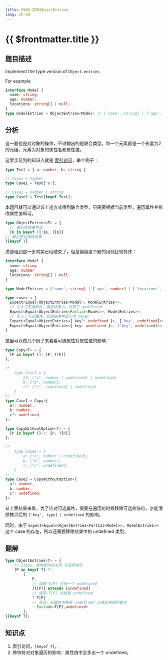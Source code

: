 ```yaml
---
title: 2946-实现ObjectEntries
lang: zh-CN
---
```


# {{ $frontmatter.title }}

## 题目描述

Implement the type version of ```Object.entries```

For example 

```typescript
interface Model {
  name: string;
  age: number;
  locations: string[] | null;
}
type modelEntries = ObjectEntries<Model> // ['name', string] | ['age', number] | ['locations', string[] | null];
```

## 分析

这一题也是对对象的操作，不过输出的是联合类型，每一个元素都是一个长度为2的元组，元素为对象的属性名和属性值。

这里涉及到的知识点就是 [索引访问](https://www.typescriptlang.org/docs/handbook/2/indexed-access-types.html)，举个例子：

```ts
type Test = { a: number, b: string }

// Case1 = number
type Case1 = Test['a'];

// Case2 = number | string
type Case2 = Test[keyof Test];
```

本题目就可以通过该上述方式得到联合类型，只需要根据当前类型，遍历属性并修改属性值即可。

```ts
type ObjectEntries<T> = {
  // 遍历修改属性值
  [K in keyof T]:[K, T[K]]
// 索引签名得到结果
}[keyof T]
```

讲道理到这一步其实已经结束了，但是偏偏这个题的用例比较特殊：

```ts
interface Model {
  name: string
  age: number
  locations: string[] | null
}

type ModelEntries = ['name', string] | ['age', number] | ['locations', string[] | null]

type cases = [
  Expect<Equal<ObjectEntries<Model>, ModelEntries>>,
  // 引入了可选属性，但是结果中，出现了 undefined
  Expect<Equal<ObjectEntries<Partial<Model>>, ModelEntries>>,
  // 引入了可选属性，但是结果中显示为 never
  Expect<Equal<ObjectEntries<{ key?: undefined }>, ['key', undefined]>>,
  Expect<Equal<ObjectEntries<{ key: undefined }>, ['key', undefined]>>,
]
```

这里可以做几个例子来看看可选属性对属性值的影响：

```ts
type Copy<T> = {
  [P in keyof T]: [P, T[P]]
};

/*
    type Case1 = {
        a?: ["a", number | undefined] | undefined;
        b: ["b", number];
        c?: ["c", undefined] | undefined;
    }
*/
type Case1 = Copy<{
  a?: number,
  b: number,
  c?: undefined,
}>

type CopyWithoutOption<T> = {
  [P in keyof T]-?: [P, T[P]]
};

/*
    type Case2 = {
        a: ["a", number | undefined];
        b: ["b", number];
        c: ["c", undefined];
    }
*/
type Case2 = CopyWithoutOption<{
  a?: number,
  b: number,
  c?: undefined,
}>
```

从上面结果来看，为了应对可选属性，需要在遍历的时候移除可选修饰符，才能清除拷贝后的 `['key', type] | undefined` 的影响。

同时，由于 `Expect<Equal<ObjectEntries<Partial<Model>>, ModelEntries>>` 这个 case 的存在，所以还需要移除结果中的 undefined 类型。

## 题解

```ts
type ObjectEntries<T> = {
    // step1，移除修饰符中的 可选修饰符
    [P in keyof T]-?:
        [   
            P,
            // 如果 T[P] 只有一个 undefined
            [T[P]] extends [undefined]
            // 返回 T[P] 也就是 undefined
            ? T[P]
            // 否则，从属性中移除 undefined 以满足用例的要求
            : Exclude<T[P],undefined>
        ];
}[keyof T];
```

## 知识点

1. 索引访问，`[keyof T]`。
2. 修饰符对对象遍历的影响：属性值中会多出一个 undefined。

